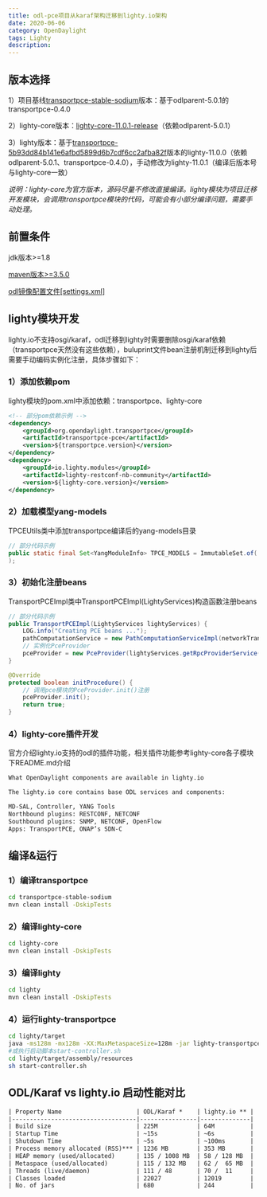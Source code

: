 ```yaml
---
title: odl-pce项目从karaf架构迁移到lighty.io架构
date: 2020-06-06
category: OpenDaylight
tags: Lighty
description: 
---
```




## 版本选择

1）项目基线[transportpce-stable-sodium](https://github.com/opendaylight/transportpce/tree/stable/sodium)版本：基于odlparent-5.0.1的transportpce-0.4.0

2）lighty-core版本：[lighty-core-11.0.1-release](https://github.com/PantheonTechnologies/lighty-core/releases/tag/11.0.1)（依赖odlparent-5.0.1）

3）lighty版本：基于[transportpce-5b93dd84b141e6afbd5899d6b7cdf6cc2afba82f](https://github.com/opendaylight/transportpce/tree/5b93dd84b141e6afbd5899d6b7cdf6cc2afba82f)版本的lighty-11.0.0（依赖odlparent-5.0.1、transportpce-0.4.0），手动修改为lighty-11.0.1（编译后版本号与lighty-core一致）

*说明：lighty-core为官方版本，源码尽量不修改直接编译。lighty模块为项目迁移开发模块，会调用transportpce模块的代码，可能会有小部分编译问题，需要手动处理。*

## 前置条件

jdk版本>=1.8

[maven版本>=3.5.0](https://maven.apache.org/download.cgi)

[odl镜像配置文件[settings.xml]](https://github.com/opendaylight/odlparent/blob/master/settings.xml)

## lighty模块开发

lighty.io不支持osgi/karaf，odl迁移到lighty时需要删除osgi/karaf依赖（transportpce天然没有这些依赖），buluprint文件bean注册机制迁移到lighty后需要手动编码实例化注册，具体步骤如下：

### 1）添加依赖pom

lighty模块的pom.xml中添加依赖：transportpce、lighty-core

```xml
<!-- 部分pom依赖示例 -->
<dependency>
	<groupId>org.opendaylight.transportpce</groupId>
	<artifactId>transportpce-pce</artifactId>
	<version>${transportpce.version}</version>
</dependency>
<dependency>
	<groupId>io.lighty.modules</groupId>
    <artifactId>lighty-restconf-nb-community</artifactId>
    <version>${lighty-core.version}</version>
</dependency>
```

### 2）加载模型yang-models

TPCEUtils类中添加transportpce编译后的yang-models目录

```java
// 部分代码示例
public static final Set<YangModuleInfo> TPCE_MODELS = ImmutableSet.of(          org.opendaylight.yang.gen.v1.http.org.openroadm.alarm.rev161014.$YangModuleInfoImpl.getInstance(),         org.opendaylight.yang.gen.v1.http.org.openroadm.alarm.rev181019.$YangModuleInfoImpl.getInstance()
);
```

### 3）初始化注册beans

TransportPCEImpl类中TransportPCEImpl(LightyServices)构造函数注册beans

```java
// 部分代码示例
public TransportPCEImpl(LightyServices lightyServices) {
    LOG.info("Creating PCE beans ...");
    pathComputationService = new PathComputationServiceImpl(networkTransaction, lightyServices.getBindingNotificationPublishService());
    // 实例化PceProvider
    pceProvider = new PceProvider(lightyServices.getRpcProviderService(), pathComputationService);
}

@Override
protected boolean initProcedure() {
    // 调用pce模块的PceProvider.init()注册
    pceProvider.init();
    return true;
}
```

### 4）lighty-core插件开发

官方介绍lighty.io支持的odl的插件功能，相关插件功能参考lighty-core各子模块下README.md介绍

```xml
What OpenDaylight components are available in lighty.io

The lighty.io core contains base ODL services and components:

MD-SAL, Controller, YANG Tools
Northbound plugins: RESTCONF, NETCONF
Southbound plugins: SNMP, NETCONF, OpenFlow 
Apps: TransportPCE, ONAP’s SDN-C
```

## 编译&运行

### 1）编译transportpce

```sh
cd transportpce-stable-sodium
mvn clean install -DskipTests
```

### 2）编译lighty-core

```sh
cd lighty-core
mvn clean install -DskipTests
```

### 3）编译lighty

```sh
cd lighty
mvn clean install -DskipTests
```

### 4）运行lighty-transportpce

```sh
cd lighty/target
java -ms128m -mx128m -XX:MaxMetaspaceSize=128m -jar lighty-transportpce-11.0.1.jar
#或执行启动脚本start-controller.sh
cd lighty/target/assembly/resources
sh start-controller.sh
```

## ODL/Karaf vs lighty.io 启动性能对比

```txt
| Property Name                     | ODL/Karaf *    | lighty.io ** |
|-----------------------------------|----------------|--------------|
| Build size                        | 225M           | 64M          |
| Startup Time                      | ~15s           | ~6s          |
| Shutdown Time                     | ~5s            | ~100ms       |
| Process memory allocated (RSS)*** | 1236 MB        | 353 MB       |
| HEAP memory (used/allocated)      | 135 / 1008 MB  | 58 / 128 MB  |
| Metaspace (used/allocated)        | 115 / 132 MB   | 62 /  65 MB  |
| Threads (live/daemon)             | 111 / 48       | 70 /  11     |
| Classes loaded                    | 22027          | 12019        |
| No. of jars                       | 680            | 244          |
```


